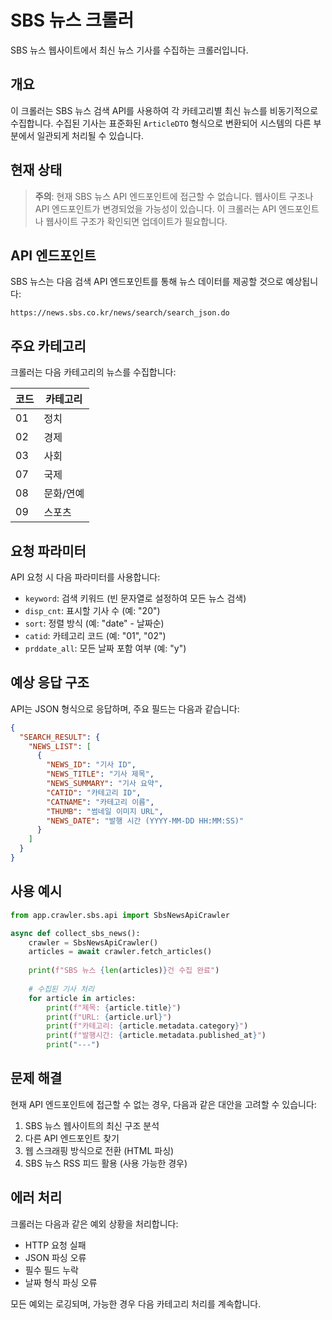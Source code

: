 # SBS 뉴스 크롤러

SBS 뉴스 웹사이트에서 최신 뉴스 기사를 수집하는 크롤러입니다.

## 개요

이 크롤러는 SBS 뉴스 검색 API를 사용하여 각 카테고리별 최신 뉴스를 비동기적으로 수집합니다. 수집된 기사는 표준화된 `ArticleDTO` 형식으로 변환되어 시스템의 다른 부분에서 일관되게 처리될 수 있습니다.

## 현재 상태

> **주의**: 현재 SBS 뉴스 API 엔드포인트에 접근할 수 없습니다. 웹사이트 구조나 API 엔드포인트가 변경되었을 가능성이 있습니다. 이 크롤러는 API 엔드포인트나 웹사이트 구조가 확인되면 업데이트가 필요합니다.

## API 엔드포인트

SBS 뉴스는 다음 검색 API 엔드포인트를 통해 뉴스 데이터를 제공할 것으로 예상됩니다:

```
https://news.sbs.co.kr/news/search/search_json.do
```

## 주요 카테고리

크롤러는 다음 카테고리의 뉴스를 수집합니다:

| 코드 | 카테고리 |
|------|----------|
| 01   | 정치     |
| 02   | 경제     |
| 03   | 사회     |
| 07   | 국제     |
| 08   | 문화/연예 |
| 09   | 스포츠   |

## 요청 파라미터

API 요청 시 다음 파라미터를 사용합니다:

- `keyword`: 검색 키워드 (빈 문자열로 설정하여 모든 뉴스 검색)
- `disp_cnt`: 표시할 기사 수 (예: "20")
- `sort`: 정렬 방식 (예: "date" - 날짜순)
- `catid`: 카테고리 코드 (예: "01", "02")
- `prddate_all`: 모든 날짜 포함 여부 (예: "y")

## 예상 응답 구조

API는 JSON 형식으로 응답하며, 주요 필드는 다음과 같습니다:

```json
{
  "SEARCH_RESULT": {
    "NEWS_LIST": [
      {
        "NEWS_ID": "기사 ID",
        "NEWS_TITLE": "기사 제목",
        "NEWS_SUMMARY": "기사 요약",
        "CATID": "카테고리 ID",
        "CATNAME": "카테고리 이름",
        "THUMB": "썸네일 이미지 URL",
        "NEWS_DATE": "발행 시간 (YYYY-MM-DD HH:MM:SS)"
      }
    ]
  }
}
```

## 사용 예시

```python
from app.crawler.sbs.api import SbsNewsApiCrawler

async def collect_sbs_news():
    crawler = SbsNewsApiCrawler()
    articles = await crawler.fetch_articles()
    
    print(f"SBS 뉴스 {len(articles)}건 수집 완료")
    
    # 수집된 기사 처리
    for article in articles:
        print(f"제목: {article.title}")
        print(f"URL: {article.url}")
        print(f"카테고리: {article.metadata.category}")
        print(f"발행시간: {article.metadata.published_at}")
        print("---")
```

## 문제 해결

현재 API 엔드포인트에 접근할 수 없는 경우, 다음과 같은 대안을 고려할 수 있습니다:

1. SBS 뉴스 웹사이트의 최신 구조 분석
2. 다른 API 엔드포인트 찾기
3. 웹 스크래핑 방식으로 전환 (HTML 파싱)
4. SBS 뉴스 RSS 피드 활용 (사용 가능한 경우)

## 에러 처리

크롤러는 다음과 같은 예외 상황을 처리합니다:

- HTTP 요청 실패
- JSON 파싱 오류
- 필수 필드 누락
- 날짜 형식 파싱 오류

모든 예외는 로깅되며, 가능한 경우 다음 카테고리 처리를 계속합니다. 
